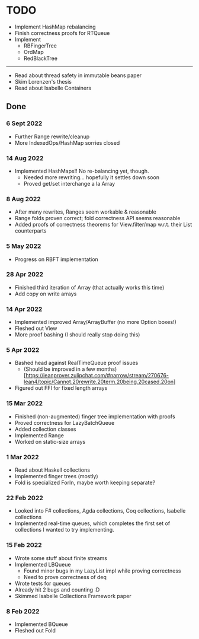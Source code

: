 # TODO

- Implement HashMap rebalancing
- Finish correctness proofs for RTQueue
- Implement
  - RBFingerTree
  - OrdMap
  - RedBlackTree
---
- Read about thread safety in immutable beans paper
- Skim Lorenzen's thesis
- Read about Isabelle Containers


## Done

### 6 Sept 2022
- Further Range rewrite/cleanup
- More IndexedOps/HashMap sorries closed

### 14 Aug 2022
- Implemented HashMaps!! No re-balancing yet, though.
  - Needed more rewriting... hopefully it settles down soon
  - Proved get/set interchange a la Array

### 8 Aug 2022
- After many rewrites, Ranges seem workable & reasonable
- Range folds proven correct; fold correctness API seems reasonable
- Added proofs of correctness theorems for View.filter/map w.r.t. their List counterparts

### 5 May 2022
- Progress on RBFT implementation

### 28 Apr 2022
- Finished third iteration of Array (that actually works this time)
- Add copy on write arrays

### 14 Apr 2022
- Implemented improved Array/ArrayBuffer (no more Option boxes!)
- Fleshed out View
- More proof bashing (I should really stop doing this)

### 5 Apr 2022
- Bashed head against RealTimeQueue proof issues
  - (Should be improved in a few months)[https://leanprover.zulipchat.com/#narrow/stream/270676-lean4/topic/Cannot.20rewrite.20term.20being.20cased.20on]
- Figured out FFI for fixed length arrays


### 15 Mar 2022
- Finished (non-augmented) finger tree implementation with proofs
- Proved correctness for LazyBatchQueue
- Added collection classes
- Implemented Range
- Worked on static-size arrays

### 1 Mar 2022
- Read about Haskell collections
- Implemented finger trees (mostly)
- Fold is specialized ForIn, maybe worth keeping separate?

### 22 Feb 2022
- Looked into F# collections, Agda collections, Coq collections, Isabelle collections
- Implemented real-time queues, which completes the first set of collections I wanted to try implementing.

### 15 Feb 2022
- Wrote some stuff about finite streams
- Implemented LBQueue
  - Found minor bugs in my LazyList impl while proving correctness
  - Need to prove correctness of deq
- Wrote tests for queues
- Already hit 2 bugs and counting :D
- Skimmed Isabelle Collections Framework paper

### 8 Feb 2022
- Implemented BQueue
- Fleshed out Fold